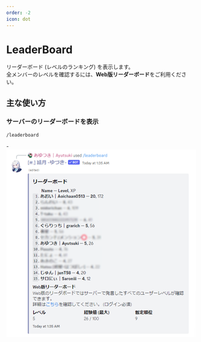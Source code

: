 ```yaml
---
order: -2
icon: dot
---
```


# LeaderBoard
リーダーボード (レベルのランキング) を表示します。  
全メンバーのレベルを確認するには、**Web版リーダーボード**をご利用ください。

## 主な使い方
### サーバーのリーダーボードを表示

``` コマンドの実行例
/leaderboard
```

-![応答例](default-response.png)

